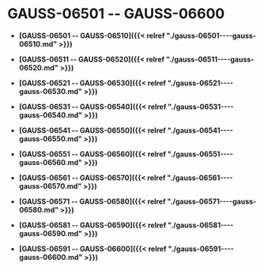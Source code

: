 # GAUSS-06501 -- GAUSS-06600

-   **[GAUSS-06501 -- GAUSS-06510]({{< relref "./gauss-06501----gauss-06510.md" >}})**  

-   **[GAUSS-06511 -- GAUSS-06520]({{< relref "./gauss-06511----gauss-06520.md" >}})**  

-   **[GAUSS-06521 -- GAUSS-06530]({{< relref "./gauss-06521----gauss-06530.md" >}})**  

-   **[GAUSS-06531 -- GAUSS-06540]({{< relref "./gauss-06531----gauss-06540.md" >}})**  

-   **[GAUSS-06541 -- GAUSS-06550]({{< relref "./gauss-06541----gauss-06550.md" >}})**  

-   **[GAUSS-06551 -- GAUSS-06560]({{< relref "./gauss-06551----gauss-06560.md" >}})**  

-   **[GAUSS-06561 -- GAUSS-06570]({{< relref "./gauss-06561----gauss-06570.md" >}})**  

-   **[GAUSS-06571 -- GAUSS-06580]({{< relref "./gauss-06571----gauss-06580.md" >}})**  

-   **[GAUSS-06581 -- GAUSS-06590]({{< relref "./gauss-06581----gauss-06590.md" >}})**  

-   **[GAUSS-06591 -- GAUSS-06600]({{< relref "./gauss-06591----gauss-06600.md" >}})**  



